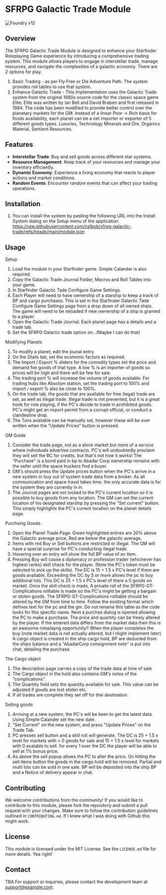 # SFRPG Galactic Trade Module

![Foundry v12](https://img.shields.io/badge/foundry-v12-green)

## Overview

The SFRPG Galactic Trade Module is designed to enhance your Starfinder Roleplaying Game experience by introducing a comprehensive trading system. This module allows players to engage in interstellar trade, manage resources, and navigate the complexities of a galactic economy. There are 2 options for play.
1. Basic Trading - as per Fly Free or Die Adventure Path. The system provides roll tables to use that system.
2. Enhance Galactic Trade - This Implementation uses the Galactic Trade system from the original 1980s source code for the classic space game Elite. Elite was written by Ian Bell and David Braben and first released in 1984. The code has been modified to provide better control over the planetary markets for the GM. Instead of a linear Poor -> Rich basis for foods availability, each planet can be a net importer or exporter of 5 different goods types. Luxuries, Technology Minerals and Ore, Organics Material, Sentient Resources. 



## Features

- **Interstellar Trade**: Buy and sell goods across different star systems.
- **Resource Management**: Keep track of your resources and manage your inventory efficiently.
- **Dynamic Economy**: Experience a living economy that reacts to player actions and market conditions.
- **Random Events**: Encounter random events that can affect your trading operations.

## Installation

1. You can install the system by pasting the following URL into the Install System dialog on the Setup menu of the application.
https://raw.githubusercontent.com/nzlbob/sfrpg-galactic-trade/refs/heads/main/module.json


## Usage
Setup
1. Load the module in your Starfinder game. Simple Calander is also required.
2. Copy the Galactic Trade Journal Folder, Macros and Roll Tables into your game.
3. In Starfinder Galactic Tade Configure Game Settings. 
4. Each Player will need to have ownership of a starship to keep a track of BP and cargo purchases. This is set in the Starfinder Galactic Tade Configure Game Settings page from a drop down of all owned ships. The game will need to be reloaded if new ownership of a ship is granted to a player.
5. Open the Galactic Trade Journal. Each planet page has a details and a trade tab.
6. Set the SFRPG Galactic trade option on...(Maybe I can do that)

Modifying Planets
1. To modify a planet, edit the jounal entry.
2. On the Dtails tab, set the economic factors as required. 
3. The Import / Export % sliders for the comodity types set the price and demand foe goods of that type. A low % is an importer of goods so prices will be high and there will be few for sale.
4. The trading port % will increase the volume of goods available. For trading hubs like Absolom station, set the trading port to 100% and import / export % also be close to 100%.
5. On the trade tab, the goods that are available for free (legal) trade are set, as well as illegal trade. Illegal trade is not prevented, but it is a great hook for role playing, if the PC's decide to trade in prohibited goods. PC's might get an import permit from a corrupt official, or conduct a clandestine drop.
6. The Tons available can be manually set, however these will be over written when the "Update Prices" button is pressed.

GM Guide
1. Consider the trade page, not as a stock market but more of a service where individuals advertise contracts. PC's will undoubtedly proclaim they will sell the BC for credits, but that's not how it works! The "Purchase" is a bond paid in bp to Abadar Corp ownership remains with the seller until the space truckers find a buyer.  
2. GM's should press the Update prices button when the PC's arrive in a new system or buy out of system trade data from a broker. As all communication and space travel takes time, the only accurate data is for the system they are currently in in. 
3. The Journal pages are not locked to the PC's current location so it is possible to buy goods from any location. The GM can set the current location of his designated starship by pressing the "Set current" button. This simply highlights the PC's current location on the planet details page. 

Purchsing Goods.
1. Open the Planet Trade Page. Green highlighted entries are 20% above the Galactic average price, Red are below the galactic average.
2. Items with red Buy or Sell buttons are restricted or illegal. The GM will have a special surprise for PC's conducting illegal trade.
3. Hovering over an entry will show the full BP value of an item.
4. Pressing Buy will cause a diplomacy or profession trader (whichever has highest ranks) skill check for the player. (Note the PC's token must be selected to pick up the skills). The DC is 15 + 1.5 x PC's level if there are goods available. Exceeding the DC by 5 or more allows the pc to buy additional lots. This DC is 25 + 1.5 x PC's level of there a 0 goods on market. 
Once the skill check is made, A private roll of the SFRPG-GT-Complications rolltable is made so the PC's might be getting a bargain or stolen goods. The SFRPG-GT-Complications rolltable should be altered by the GM from time to time. Follow the existing format which defines text for the pc and the gm. Do not rename this table as the code looks for this specific name.
Next a purchse dialog is opened allowing the PC to make a purchase. The price and quantity can be freely altered by the player. If the entered data differs from the market data then this is an awesome roleplayng opportunity!!
When the player completes the buy (note market data is not actually altered, but I might implement later) A cargo object is created in the ship cargo hold, BP are deducted from the ships balance and a "AbadarCorp consignment note" is put into chat, detailing the purchase.

The Cargo object
1. The description page carries a copy of the trade data at time of sale
2. The Cargo object in the hold also contains GM's notes of the "complications". 
3. The Quantity field sets the quantity available for sale. This value can be adjusted if goods are lost stolen etc.
4. If all trades are complete they set off for thei destination.

Selling goods
1. Arriving at a new system, the PC's will be keen to get the latest data. Using Simple Calander set the new date.
2. "Set Current" on the new system, and press "Update Prices" on the Trade Tab.
3. PC presses sell button and a skill roll will generate. The DC is 25 + 1.5 x level for markets with > 0 goods for sale and 15 + 1.5 x level for markets with 0 avalable to sell. for every 1 over the DC the player will be able to sell at 1% bonus price.
4. As above the sell popup allows the PC to alter the price. On hitting the sell items button the goods in the cargo hold will be removed. Partial and multi lots can be sold in one sale. BP will be deposited into the ship BP and a Notice of delivery appear in chat.

## Contributing

We welcome contributions from the community! If you would like to contribute to this module, please fork the repository and submit a pull request with your changes. Make sure to follow the contribution guidelines outlined in `CONTRIBUTING.md`. If I knew what I was doing with Github this might work.

## License

This module is licensed under the MIT License. See the `LICENSE.md` file for more details. Yea right!

## Contact

TBA For support or inquiries, please contact the development team at [support@example.com](mailto:support@example.com).
